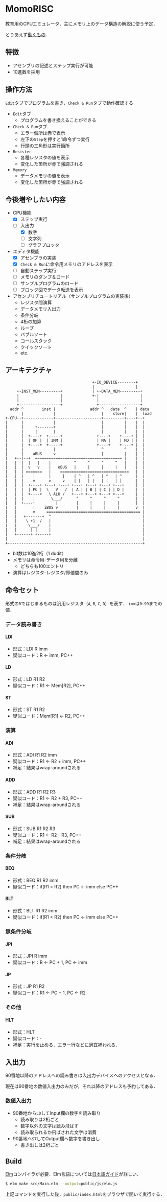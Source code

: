 # MomoRISC

教育用のCPUエミュレータ．主にメモリ上のデータ構造の解説に使う予定．

とりあえず[動くもの](https://yuyaaizawa.github.io/momorisc/)．


## 特徴

- アセンブリの記述とステップ実行が可能
- 10進数を採用


## 操作方法

`Edit`タブでプログラムを書き，`Check & Run`タブで動作確認する

- `Edit`タブ
  - プログラムを書き換えることができる
- `Check & Run`タブ
  - エラー個所は赤で表示
  - 左下の`Step`を押すと1命令ずつ実行
  - 行頭の三角形は実行箇所
- `Resister`
  - 各種レジスタの値を表示
  - 変化した箇所が赤で強調される
- `Memory`
  - データメモリの値を表示
  - 変化した箇所が赤で強調される


## 今後増やしたい内容

- CPU機能
  - [x] ステップ実行
  - [ ] 入出力
    - [x] 数字
    - [ ] 文字列
    - [ ] グラフプロッタ
- エディタ機能
  - [x] アセンブラの実装 
  - [x] `Check & Run`に命令用メモリのアドレスを表示
  - [ ] 自動ステップ実行
  - [ ] メモリのダンプ＆ロード
  - [ ] サンプルプログラムのロード
  - [ ] ブロック図でデータ転送を表示
- アセンブリチュートリアル（サンプルプログラムの実装後）
  - レジスタ間演算
  - データメモリ入出力
  - 条件分岐
  - 4桁の加算
  - ループ
  - バブルソート
  - コールスタック
  - クイックソート
  - etc.


## アーキテクチャ

```
                                      +-IO_DEVICE--------+      
                                      |                  |      
     +-INST_MEM---------+             | +-DATA_MEM---------+    
     |                  |             +-|                  |    
     |                  |               |                  |    
     +------------------+               +------------------+    
  addr ^        inst |               addr ^   data  ^    | data 
       |             |                    |    store|    |  load
+-CPU--+-------------+--------------------+---------+----+--+   
|      |             |                    |         |    |  |   
|      |     +-------+                    |         |    |  |   
|      |     |       |                    |         |    |  |   
|      |  +----+  +-----+               +----+    +----+ |  |   
|      |  | OP |  | IMM |               | MA |    | MD | |  |   
|      |  +----+  +-----+               +----+    +----+ |  |   
|      |             |                    ^         ^    |  |   
|      |    aBUS     v                    |         |    |  |   
|   +--|--+  ====================================== |    |  |   
|   |  |  |   |    |          ^     ^     ^     ^   |    |  |   
|   |  |  v   v    |   oBUS   |     |     |     |   |    |  |   
|   |  | =======   |    ==============================   |  |   
|   |  |    |      |     |    | ^   | ^   | ^   | ^      |  |   
|   |  |    v      v     v    | |   | |   | |   | |      |  |   
|   |  |  +----+ +---+ +---+ +---+ +---+ +---+ +---+     |  |   
|   |  |  | PC |  \   V   /  | A | | B | | C | | D |     |  |   
|   |  |  +----+   \ ALU /   +---+ +---+ +---+ +---+     |  |   
|   |  |    |       \___/      ^     ^     ^     ^       |  |   
|   |  +----+         |        |     |     |     |       |  |   
|   |       |    iBUS v        |     |     |     |       v  |   
|   |       v     ========================================= |   
|   |   +-------+  ^                                        |   
|   |    \ +1  /   |                                        |   
|   |     \___/    |                                        |   
|   |      | |     |                                        |   
|   +------+ +-----+                                        |   
|                                                           |   
+-----------------------------------------------------------+   
```

- bit数は10進2桁（1 dudit）
- メモリは命令用-データ用を分離
  - どちらも100エントリ
- 演算はレジスタ-レジスタ/即値間のみ


## 命令セット
形式の`R`ではじまるものは汎用レジスタ（`A`, `B`, `C`, `D`）を表す．
`imm`は`0~99`までの値．

### データ読み書き

#### LDI
- 形式：LDI R imm
- 疑似コード：R ← imm, PC++

#### LD
- 形式：LD R1 R2
- 疑似コード：R1 ← Mem[R2], PC++

#### ST
- 形式：ST R1 R2
- 疑似コード：Mem[R1] ← R2, PC++

### 演算

#### ADI
- 形式：ADI R1 R2 imm
- 疑似コード：R1 ← R2 + imm, PC++
- 補足：結果はwrap-aroundされる

#### ADD
- 形式：ADD R1 R2 R3
- 疑似コード：R1 ← R2 + R3, PC++
- 補足：結果はwrap-aroundされる

#### SUB
- 形式：SUB R1 R2 R3
- 疑似コード：R1 ← R2 - R3, PC++
- 補足：結果はwrap-aroundされる

### 条件分岐

#### BEQ
- 形式：BEQ R1 R2 imm
- 疑似コード：if(R1 = R2) then PC ← imm else PC++

#### BLT
- 形式：BLT R1 R2 imm
- 疑似コード：if(R1 < R2) then PC ← imm else PC++

### 無条件分岐

#### JPI
- 形式：JPI R imm
- 疑似コード：R ← PC + 1, PC ← imm

#### JP
- 形式：JP R1 R2
- 疑似コード：R1 ← PC + 1, PC ← R2

### その他

#### HLT
- 形式：HLT
- 疑似コード：-
- 補足：実行を止める．エラー行などに適宜補われる．


## 入出力
90番地以降のアドレスへの読み書きは入出力デバイスへのアクセスとなる．

現在は90番地の数値入出力のみだが，それ以降のアドレスも予約してある．

### 数値入出力
- 90番地から`LD`してInput欄の数字を読み取り
  - 読み取りは2桁ごと
  - 数字以外の文字は読み飛ばす
  - 読み取られるか飛ばされた文字は消費
- 90番地へ`ST`してOutput欄へ数字を書き出し
  - 書き出しは2桁ごと


## Build

[Elm](https://elm-lang.org/)コンパイラが必要．Elm言語については[日本語ガイド](https://guide.elm-lang.jp/)が詳しい．

```bash
$ elm make src/Main.elm --output=public/js/elm.js
```

上記コマンドを実行した後，`public/index.html`をブラウザで開いて実行する．
